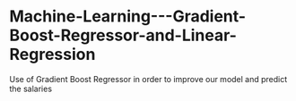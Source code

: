 # Machine-Learning---Gradient-Boost-Regressor-and-Linear-Regression
Use of Gradient Boost Regressor in order to improve our model and predict the salaries
